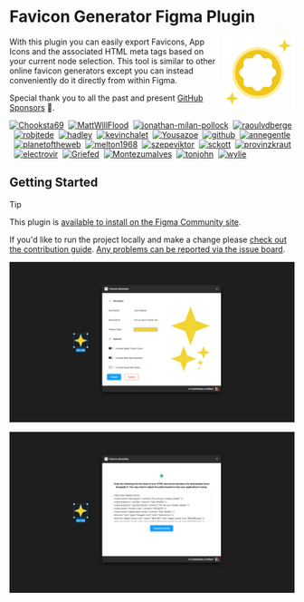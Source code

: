 # Favicon Generator Figma Plugin

<img align="right" width="128" height="auto"  src="./.github/docs/icon.png" alt="Icon">

With this plugin you can easily export Favicons, App Icons and the associated HTML meta tags based on your current node selection. This tool is similar to other online favicon generators except you can instead conveniently do it directly from within Figma.

Special thank you to all the past and present [GitHub Sponsors](https://github.com/sponsors/JamesIves) 💖.

<!-- sponsors --><a href="https://github.com/Chooksta69"><img src="https:&#x2F;&#x2F;github.com&#x2F;Chooksta69.png" width="25px" alt="Chooksta69" /></a>&nbsp;&nbsp;<a href="https://github.com/MattWillFlood"><img src="https:&#x2F;&#x2F;github.com&#x2F;MattWillFlood.png" width="25px" alt="MattWillFlood" /></a>&nbsp;&nbsp;<a href="https://github.com/jonathan-milan-pollock"><img src="https:&#x2F;&#x2F;github.com&#x2F;jonathan-milan-pollock.png" width="25px" alt="jonathan-milan-pollock" /></a>&nbsp;&nbsp;<a href="https://github.com/raoulvdberge"><img src="https:&#x2F;&#x2F;github.com&#x2F;raoulvdberge.png" width="25px" alt="raoulvdberge" /></a>&nbsp;&nbsp;<a href="https://github.com/robjtede"><img src="https:&#x2F;&#x2F;github.com&#x2F;robjtede.png" width="25px" alt="robjtede" /></a>&nbsp;&nbsp;<a href="https://github.com/hadley"><img src="https:&#x2F;&#x2F;github.com&#x2F;hadley.png" width="25px" alt="hadley" /></a>&nbsp;&nbsp;<a href="https://github.com/kevinchalet"><img src="https:&#x2F;&#x2F;github.com&#x2F;kevinchalet.png" width="25px" alt="kevinchalet" /></a>&nbsp;&nbsp;<a href="https://github.com/Yousazoe"><img src="https:&#x2F;&#x2F;github.com&#x2F;Yousazoe.png" width="25px" alt="Yousazoe" /></a>&nbsp;&nbsp;<a href="https://github.com/github"><img src="https:&#x2F;&#x2F;github.com&#x2F;github.png" width="25px" alt="github" /></a>&nbsp;&nbsp;<a href="https://github.com/annegentle"><img src="https:&#x2F;&#x2F;github.com&#x2F;annegentle.png" width="25px" alt="annegentle" /></a>&nbsp;&nbsp;<a href="https://github.com/planetoftheweb"><img src="https:&#x2F;&#x2F;github.com&#x2F;planetoftheweb.png" width="25px" alt="planetoftheweb" /></a>&nbsp;&nbsp;<a href="https://github.com/melton1968"><img src="https:&#x2F;&#x2F;github.com&#x2F;melton1968.png" width="25px" alt="melton1968" /></a>&nbsp;&nbsp;<a href="https://github.com/szepeviktor"><img src="https:&#x2F;&#x2F;github.com&#x2F;szepeviktor.png" width="25px" alt="szepeviktor" /></a>&nbsp;&nbsp;<a href="https://github.com/sckott"><img src="https:&#x2F;&#x2F;github.com&#x2F;sckott.png" width="25px" alt="sckott" /></a>&nbsp;&nbsp;<a href="https://github.com/provinzkraut"><img src="https:&#x2F;&#x2F;github.com&#x2F;provinzkraut.png" width="25px" alt="provinzkraut" /></a>&nbsp;&nbsp;<a href="https://github.com/electrovir"><img src="https:&#x2F;&#x2F;github.com&#x2F;electrovir.png" width="25px" alt="electrovir" /></a>&nbsp;&nbsp;<a href="https://github.com/Griefed"><img src="https:&#x2F;&#x2F;github.com&#x2F;Griefed.png" width="25px" alt="Griefed" /></a>&nbsp;&nbsp;<a href="https://github.com/MontezumaIves"><img src="https:&#x2F;&#x2F;github.com&#x2F;MontezumaIves.png" width="25px" alt="MontezumaIves" /></a>&nbsp;&nbsp;<a href="https://github.com/tonjohn"><img src="https:&#x2F;&#x2F;github.com&#x2F;tonjohn.png" width="25px" alt="tonjohn" /></a>&nbsp;&nbsp;<a href="https://github.com/wylie"><img src="https:&#x2F;&#x2F;github.com&#x2F;wylie.png" width="25px" alt="wylie" /></a>&nbsp;&nbsp;<a href="https://github.com/"><img src="https:&#x2F;&#x2F;raw.githubusercontent.com&#x2F;JamesIves&#x2F;github-sponsors-readme-action&#x2F;dev&#x2F;.github&#x2F;assets&#x2F;placeholder.png" width="25px" alt="" /></a>&nbsp;&nbsp;<a href="https://github.com/"><img src="https:&#x2F;&#x2F;raw.githubusercontent.com&#x2F;JamesIves&#x2F;github-sponsors-readme-action&#x2F;dev&#x2F;.github&#x2F;assets&#x2F;placeholder.png" width="25px" alt="" /></a>&nbsp;&nbsp;<a href="https://github.com/"><img src="https:&#x2F;&#x2F;raw.githubusercontent.com&#x2F;JamesIves&#x2F;github-sponsors-readme-action&#x2F;dev&#x2F;.github&#x2F;assets&#x2F;placeholder.png" width="25px" alt="" /></a>&nbsp;&nbsp;<!-- sponsors -->

## Getting Started

> [!TIP]
> This plugin is [available to install on the Figma Community site](https://www.figma.com/community/plugin/1390812275442512670).

If you'd like to run the project locally and make a change please [check out the contribution guide](./CONTRIBUTING.md). [Any problems can be reported via the issue board](https://github.com/JamesIves/figma-plugin-favicon-generator/issues).

![Screenshot Start](./.github/docs/screenshot1.png)

![Screenshot End](./.github/docs/screenshot2.png)
